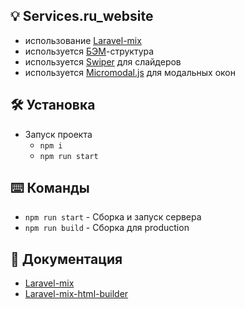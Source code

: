 ## :bulb: Services.ru_website
* использование [Laravel-mix](https://laravel-mix.com/)
* используется [БЭМ](https://ru.bem.info/)-структура
* используется [Swiper](https://swiperjs.com/) для слайдеров
* используется [Micromodal.js](https://micromodal.vercel.app/) для модальных окон

## :hammer_and_wrench: Установка
* Запуск проекта 
  * ```npm i```
  * ```npm run start```

## :keyboard: Команды
* ```npm run start``` - Сборка и запуск сервера
* ```npm run build``` - Сборка для production

## :notebook: Документация
* [Laravel-mix](https://laravel-mix.com/docs/6.0/installation)
* [Laravel-mix-html-builder](https://laravel-mix.com/extensions/html-builder)
